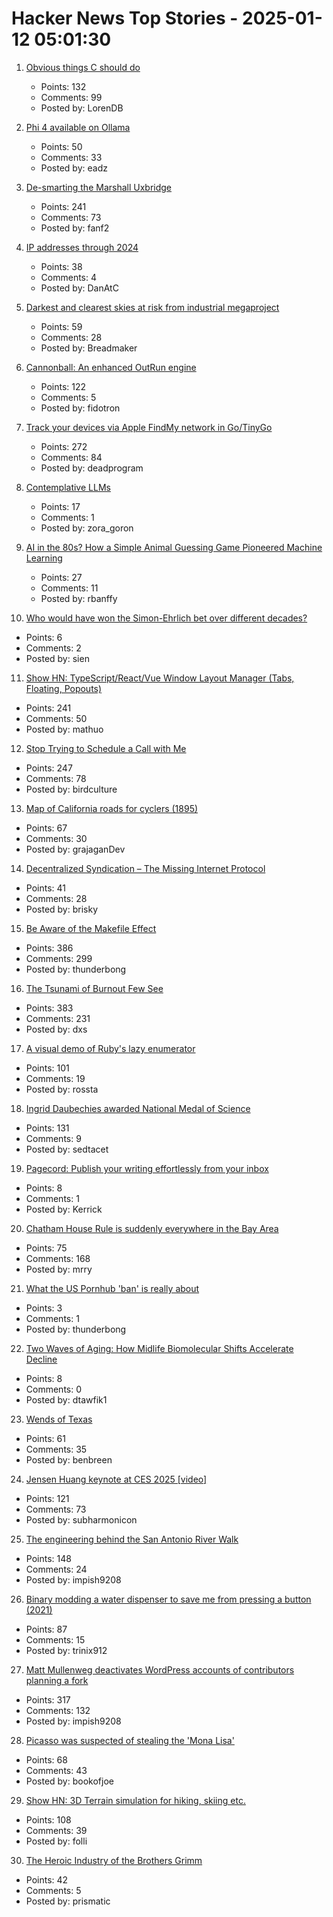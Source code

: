 # Hacker News Top Stories - 2025-01-12 05:01:30

1. [Obvious things C should do](https://www.digitalmars.com/articles/Cobvious.html)
   - Points: 132
   - Comments: 99
   - Posted by: LorenDB

2. [Phi 4 available on Ollama](https://ollama.com/library/phi4)
   - Points: 50
   - Comments: 33
   - Posted by: eadz

3. [De-smarting the Marshall Uxbridge](https://tomscii.sig7.se/2025/01/De-smarting-the-Marshall-Uxbridge)
   - Points: 241
   - Comments: 73
   - Posted by: fanf2

4. [IP addresses through 2024](https://www.potaroo.net/ispcol/2025-01/addr2024.html)
   - Points: 38
   - Comments: 4
   - Posted by: DanAtC

5. [Darkest and clearest skies at risk from industrial megaproject](https://www.eso.org/public/news/eso2501/)
   - Points: 59
   - Comments: 28
   - Posted by: Breadmaker

6. [Cannonball: An enhanced OutRun engine](https://github.com/djyt/cannonball)
   - Points: 122
   - Comments: 5
   - Posted by: fidotron

7. [Track your devices via Apple FindMy network in Go/TinyGo](https://github.com/hybridgroup/go-haystack)
   - Points: 272
   - Comments: 84
   - Posted by: deadprogram

8. [Contemplative LLMs](https://maharshi.bearblog.dev/contemplative-llms-prompt/)
   - Points: 17
   - Comments: 1
   - Posted by: zora_goron

9. [AI in the 80s? How a Simple Animal Guessing Game Pioneered Machine Learning](https://medium.com/@alexey.medvecky/ai-in-the-80s-how-a-simple-animal-guessing-game-pioneered-machine-learning-before-it-was-cool-2f4a63dfe762)
   - Points: 27
   - Comments: 11
   - Posted by: rbanffy

10. [Who would have won the Simon-Ehrlich bet over different decades?](https://ourworldindata.org/simon-ehrlich-bet)
   - Points: 6
   - Comments: 2
   - Posted by: sien

11. [Show HN: TypeScript/React/Vue Window Layout Manager (Tabs, Floating, Popouts)](https://github.com/mathuo/dockview)
   - Points: 241
   - Comments: 50
   - Posted by: mathuo

12. [Stop Trying to Schedule a Call with Me](https://matduggan.com/stop-trying-to-schedule-a-call-with-me/)
   - Points: 247
   - Comments: 78
   - Posted by: birdculture

13. [Map of California roads for cyclers (1895)](https://www.loc.gov/resource/g4361p.ct000092/?r=-0.628,0.425,1.749,0.902,0)
   - Points: 67
   - Comments: 30
   - Posted by: grajaganDev

14. [Decentralized Syndication – The Missing Internet Protocol](https://tautvilas.medium.com/decentralized-syndication-the-missing-internet-protocol-209cb7bd6341)
   - Points: 41
   - Comments: 28
   - Posted by: brisky

15. [Be Aware of the Makefile Effect](https://blog.yossarian.net/2025/01/10/Be-aware-of-the-Makefile-effect)
   - Points: 386
   - Comments: 299
   - Posted by: thunderbong

16. [The Tsunami of Burnout Few See](http://charleshughsmith.blogspot.com/2025/01/i-quit-tsunami-of-burnout-few-see.html)
   - Points: 383
   - Comments: 231
   - Posted by: dxs

17. [A visual demo of Ruby's lazy enumerator](https://joyofrails.com/articles/simple-trick-to-understand-ruby-lazy-enumerator)
   - Points: 101
   - Comments: 19
   - Posted by: rossta

18. [Ingrid Daubechies awarded National Medal of Science](https://today.duke.edu/2025/01/ingrid-daubechies-awarded-national-medal-science)
   - Points: 131
   - Comments: 9
   - Posted by: sedtacet

19. [Pagecord: Publish your writing effortlessly from your inbox](https://github.com/lylo/pagecord)
   - Points: 8
   - Comments: 1
   - Posted by: Kerrick

20. [Chatham House Rule is suddenly everywhere in the Bay Area](https://sfstandard.com/2025/01/11/chatham-house-rule-burnout/)
   - Points: 75
   - Comments: 168
   - Posted by: mrry

21. [What the US Pornhub 'ban' is really about](https://www.independent.co.uk/news/world/americas/pornhub-ban-block-age-verification-b2677710.html)
   - Points: 3
   - Comments: 1
   - Posted by: thunderbong

22. [Two Waves of Aging: How Midlife Biomolecular Shifts Accelerate Decline](https://gethealthspan.com/science/article/two-waves-of-aging-biomolecular-shifts-healthspan)
   - Points: 8
   - Comments: 0
   - Posted by: dtawfik1

23. [Wends of Texas](https://en.wikipedia.org/wiki/Wends_of_Texas)
   - Points: 61
   - Comments: 35
   - Posted by: benbreen

24. [Jensen Huang keynote at CES 2025 [video]](https://www.youtube.com/watch?v=k82RwXqZHY8)
   - Points: 121
   - Comments: 73
   - Posted by: subharmonicon

25. [The engineering behind the San Antonio River Walk](https://practical.engineering/blog/2025/1/7/the-hidden-engineering-behind-texass-top-tourist-attraction)
   - Points: 148
   - Comments: 24
   - Posted by: impish9208

26. [Binary modding a water dispenser to save me from pressing a button (2021)](https://practicapp.com/binary-modding-a-watercooler/)
   - Points: 87
   - Comments: 15
   - Posted by: trinix912

27. [Matt Mullenweg deactivates WordPress accounts of contributors planning a fork](https://techcrunch.com/2025/01/11/matt-mullenweg-deactivates-wordpress-accounts-of-contributors-planning-a-fork/)
   - Points: 317
   - Comments: 132
   - Posted by: impish9208

28. [Picasso was suspected of stealing the 'Mona Lisa'](https://www.newyorker.com/magazine/2025/01/13/when-picasso-was-arrested-for-stealing-the-mona-lisa)
   - Points: 68
   - Comments: 43
   - Posted by: bookofjoe

29. [Show HN: 3D Terrain simulation for hiking, skiing etc.](https://github.com/r-follador/CubeTrek)
   - Points: 108
   - Comments: 39
   - Posted by: folli

30. [The Heroic Industry of the Brothers Grimm](https://hudsonreview.com/2024/11/the-heroic-industry-of-the-brothers-grimm/)
   - Points: 42
   - Comments: 5
   - Posted by: prismatic

